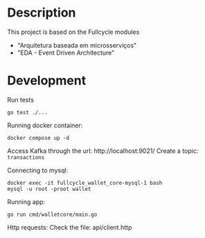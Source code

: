 # Description

This project is based on the Fullcycle modules
- "Arquitetura baseada em microsserviços"
- "EDA - Event Driven Architecture"

# Development

Run tests
```
go test ./...
```

Running docker container:
```
docker compose up -d
```

Access Kafka through the url: http://localhost:9021/
Create a topic: `transactions`

Connecting to mysql:
```
docker exec -it fullcycle_wallet_core-mysql-1 bash
mysql -u root -proot wallet
```

Running app:
```
go run cmd/walletcore/main.go
```

Http requests:
Check the file: api/client.http